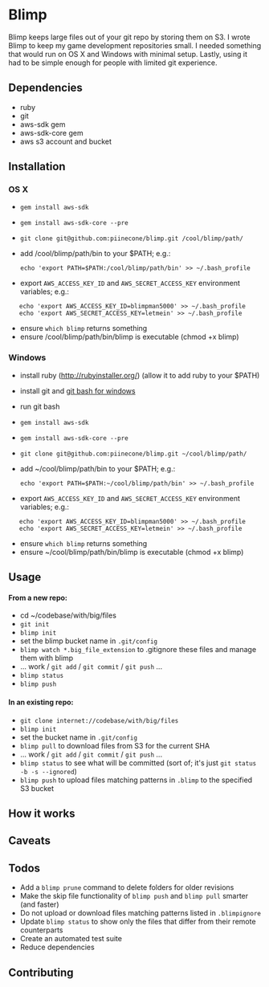 Blimp
=====

Blimp keeps large files out of your git repo by storing them on S3. I wrote Blimp to keep my game development repositories small. I needed something that would run on OS X and Windows with minimal setup. Lastly, using it had to be simple enough for people with limited git experience.

Dependencies
------------

* ruby
* git
* aws-sdk gem
* aws-sdk-core gem
* aws s3 account and bucket

Installation
------------

### OS X ###

* `gem install aws-sdk`
* `gem install aws-sdk-core --pre`
* `git clone git@github.com:piinecone/blimp.git /cool/blimp/path/`
* add /cool/blimp/path/bin to your $PATH; e.g.:

   `echo 'export PATH=$PATH:/cool/blimp/path/bin' >> ~/.bash_profile`

* export `AWS_ACCESS_KEY_ID` and `AWS_SECRET_ACCESS_KEY` environment variables; e.g.:

```
   echo 'export AWS_ACCESS_KEY_ID=blimpman5000' >> ~/.bash_profile
   echo 'export AWS_SECRET_ACCESS_KEY=letmein' >> ~/.bash_profile
```

* ensure `which blimp` returns something
* ensure /cool/blimp/path/bin/blimp is executable (chmod +x blimp)

### Windows ###

* install ruby (http://rubyinstaller.org/) (allow it to add ruby to your $PATH)
* install git and [git bash for windows](http://git-scm.com/downloads)
* run git bash
* `gem install aws-sdk`
* `gem install aws-sdk-core --pre`
* `git clone git@github.com:piinecone/blimp.git ~/cool/blimp/path/`
* add ~/cool/blimp/path/bin to your $PATH; e.g.:

   `echo 'export PATH=$PATH:~/cool/blimp/path/bin' >> ~/.bash_profile`

* export `AWS_ACCESS_KEY_ID` and `AWS_SECRET_ACCESS_KEY` environment variables; e.g.:

```
   echo 'export AWS_ACCESS_KEY_ID=blimpman5000' >> ~/.bash_profile
   echo 'export AWS_SECRET_ACCESS_KEY=letmein' >> ~/.bash_profile
```

* ensure `which blimp` returns something
* ensure ~/cool/blimp/path/bin/blimp is executable (chmod +x blimp)

Usage
-----

#### From a new repo: ####

* cd ~/codebase/with/big/files
* `git init`
* `blimp init`
* set the blimp bucket name in `.git/config`
* `blimp watch *.big_file_extension` to .gitignore these files and manage them with blimp
* ... work / `git add` / `git commit` / `git push` ...
* `blimp status`
* `blimp push`

#### In an existing repo: ####

* `git clone internet://codebase/with/big/files`
* `blimp init`
* set the bucket name in `.git/config`
* `blimp pull` to download files from S3 for the current SHA
* ... work / `git add` / `git commit` / `git push` ...
* `blimp status` to see what will be committed (sort of; it's just `git status -b -s --ignored`)
* `blimp push` to upload files matching patterns in `.blimp` to the specified S3 bucket

How it works
------------

Caveats
-------

Todos
-----

* Add a `blimp prune` command to delete folders for older revisions
* Make the skip file functionality of `blimp push` and `blimp pull` smarter (and faster)
* Do not upload or download files matching patterns listed in `.blimpignore`
* Update `blimp status` to show only the files that differ from their remote counterparts
* Create an automated test suite
* Reduce dependencies

Contributing
------------
